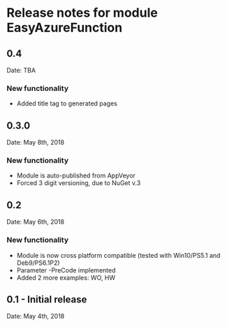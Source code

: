 # Release notes for module EasyAzureFunction

## 0.4

Date: TBA

### New functionality

- Added title tag to generated pages

## 0.3.0

Date: May 8th, 2018

### New functionality

- Module is auto-published from AppVeyor
- Forced 3 digit versioning, due to NuGet v.3

## 0.2

Date: May 6th, 2018

### New functionality

- Module is now cross platform compatible (tested with Win10/PS5.1 and Deb9/PS6.1P2)
- Parameter -PreCode implemented
- Added 2 more examples: WO, HW

## 0.1 - Initial release

Date: May 4th, 2018
